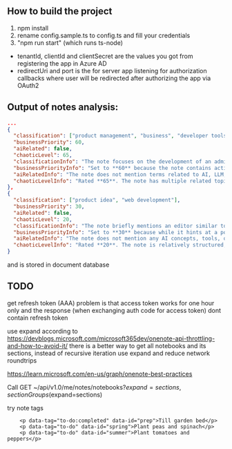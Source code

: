How to build the project
---

1) npm install
2) rename config.sample.ts to config.ts and fill your credentials
3) "npm run start"  (which runs ts-node)


- tenantId, clientId and clientSecret are the values you got from registering the app in Azure AD
- redirectUri and port is the for server app listening for authorization callbacks where user will be redirected after authorizing the app via OAuth2


Output of notes analysis:
---


```json
...
{
  "classification": ["product management", "business", "developer tools"],
  "businessPriority": 60,
  "aiRelated": false,
  "chaoticLevel": 65,
  "classificationInfo": "The note focuses on the development of an admin console, including various tasks like image upload, code organization, and environment setup, all of which align with product management and developer tools.",
  "businessPriorityInfo": "Set to **60** because the note contains actionable items and ideas related to building a software product (admin console), though it lacks detail on market validation or customer engagement, indicating potentiality for an MVP.",
  "aiRelatedInfo": "The note does not mention terms related to AI, LLM, or similar, leading to a classification of false for AI-related content.",
  "chaoticLevelInfo": "Rated **65**. The note has multiple related topics around product development but lacks a cohesive structure, presenting various technical details that contribute to the perception of chaos."
},
{
  "classification": ["product idea", "web development"],
  "businessPriority": 30,
  "aiRelated": false,
  "chaoticLevel": 20,
  "classificationInfo": "The note briefly mentions an editor similar to Codecademy, suggesting it could be a web-based product idea focused on providing coding education or tools for developers.",
  "businessPriorityInfo": "Set to **30** because while it hints at a potential product idea related to coding education, it lacks concrete details or an associated MVP concept.",
  "aiRelatedInfo": "The note does not mention any AI concepts, tools, or technologies.",
  "chaoticLevelInfo": "Rated **20**. The note is relatively structured, focusing on a single product idea without significant deviation into unrelated topics."
}
```
and is stored in document database

TODO
---------------------

get refresh token  (AAA)
  problem is that access token works for one hour only 
  and the response (when exchanging auth code for access token) dont contain refresh token

use expand
  according to https://devblogs.microsoft.com/microsoft365dev/onenote-api-throttling-and-how-to-avoid-it/
  there is a better way to get all notebooks and its sections, instead of recursive iteration
  use expand and reduce network roundtrips

  https://learn.microsoft.com/en-us/graph/onenote-best-practices
  
  Call GET ~/api/v1.0/me/notes/notebooks?$expand=sections,sectionGroups($expand=sections)

try note tags
```
    <p data-tag="to-do:completed" data-id="prep">Till garden bed</p>
    <p data-tag="to-do" data-id="spring">Plant peas and spinach</p>
    <p data-tag="to-do" data-id="summer">Plant tomatoes and peppers</p>
```

